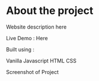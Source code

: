# About the project

Website description here

Live Demo : Here

Built using : 

Vanilla Javascript
HTML
CSS


Screenshot of Project 

